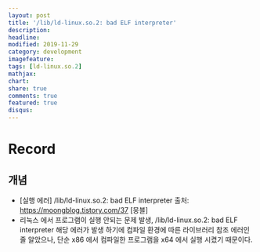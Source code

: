 ```yaml
---
layout: post
title: '/lib/ld-linux.so.2: bad ELF interpreter'
description:
headline:
modified: 2019-11-29
category: development
imagefeature:
tags: [ld-linux.so.2]
mathjax:
chart:
share: true
comments: true
featured: true
disqus:
---
```


# Record

## 개념

-   [실행 에러] /lib/ld-linux.so.2: bad ELF interpreter
    출처: https://moongblog.tistory.com/37 [뭉블]
-   리눅스 에서 프로그램이 실행 안되는 문제 발생,
    /lib/ld-linux.so.2: bad ELF interpreter 해당 에러가 발생 하기에 컴파일 환경에 따른 라이브러리 참조 에러인 줄 알았으나,
    단순 x86 에서 컴파일한 프로그램을 x64 에서 실행 시켰기 때문이다.
